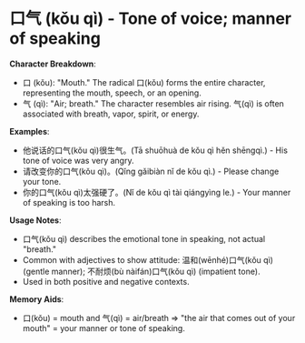 # **口气 (kǒu qì) - Tone of voice; manner of speaking**

**Character Breakdown**:  
- 口 (kǒu): "Mouth." The radical 口(kǒu) forms the entire character, representing the mouth, speech, or an opening.  
- 气 (qì): "Air; breath." The character resembles air rising. 气(qì) is often associated with breath, vapor, spirit, or energy.

**Examples**:  
- 他说话的口气(kǒu qì)很生气。(Tā shuōhuà de kǒu qì hěn shēngqì.) - His tone of voice was very angry.  
- 请改变你的口气(kǒu qì)。(Qǐng gǎibiàn nǐ de kǒu qì.) - Please change your tone.  
- 你的口气(kǒu qì)太强硬了。(Nǐ de kǒu qì tài qiángyìng le.) - Your manner of speaking is too harsh.

**Usage Notes**:  
- 口气(kǒu qì) describes the emotional tone in speaking, not actual "breath."  
- Common with adjectives to show attitude: 温和(wēnhé)口气(kǒu qì) (gentle manner); 不耐烦(bù nàifán)口气(kǒu qì) (impatient tone).  
- Used in both positive and negative contexts.

**Memory Aids**:  
- 口(kǒu) = mouth and 气(qì) = air/breath ⇒ "the air that comes out of your mouth" = your manner or tone of speaking.